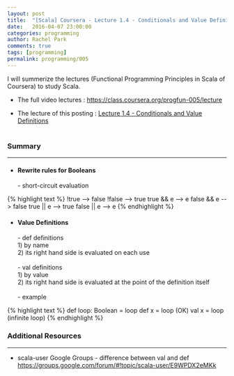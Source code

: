 ```yaml
---
layout: post
title:  "[Scala] Coursera - Lecture 1.4 - Conditionals and Value Definitions"
date:   2016-04-07 23:00:00
categories: programming
author: Rachel Park
comments: true
tags: [programming]
permalink: programming/005
---
```



I will summerize the lectures (Functional Programming Principles in Scala of Coursera) to study Scala.


* The full video lectures : <a href="https://class.coursera.org/progfun-005/lecture" target="_blank">https://class.coursera.org/progfun-005/lecture</a>


* The lecture of this posting : <a href="https://class.coursera.org/progfun-005/lecture/5" target="_blank">Lecture 1.4 - Conditionals and Value Definitions</a>
<br/><br/>

<h3>Summary</h3>
<hr/>

- <h4>Rewrite rules for Booleans</h4>
	- short-circuit evaluation <br/>

{% highlight text %}
!true --> false
!false --> true
true && e --> e
false && e --> false
true || e --> true
false || e --> e
{% endhighlight %}
<br/>

- <h4>Value Definitions</h4>
	- def definitions <br/>
		1) by name <br/>
		2) its right hand side is evaluated on each use <br/><br/>
	- val definitions <br/>
		1) by value <br/>
		2) its right hand side is evaluated at the point of the definition itself <br/><br/>
	- example <br/>
{% highlight text %}
def loop: Boolean = loop
def x = loop (OK)
val x = loop (infinite loop)
{% endhighlight %}
<br/>

<h3>Additional Resources</h3>
<hr/>

* scala-user Google Groups - difference between val and def <br/>
    <a href="https://groups.google.com/forum/#!topic/scala-user/E9WPDX2eMKk" target="_blank">https://groups.google.com/forum/#!topic/scala-user/E9WPDX2eMKk</a> <br/>

<br/><br/>

